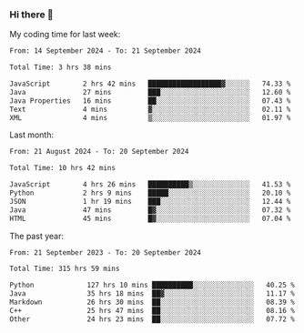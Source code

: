 ### Hi there 👋

My coding time for last week:

<!--START_SECTION:week-->

```txt
From: 14 September 2024 - To: 21 September 2024

Total Time: 3 hrs 38 mins

JavaScript        2 hrs 42 mins   ██████████████████▓░░░░░░   74.33 %
Java              27 mins         ███░░░░░░░░░░░░░░░░░░░░░░   12.60 %
Java Properties   16 mins         ██░░░░░░░░░░░░░░░░░░░░░░░   07.43 %
Text              4 mins          ▓░░░░░░░░░░░░░░░░░░░░░░░░   02.11 %
XML               4 mins          ▒░░░░░░░░░░░░░░░░░░░░░░░░   01.97 %
```

<!--END_SECTION:week-->

Last month:

<!--START_SECTION:month-->

```txt
From: 21 August 2024 - To: 20 September 2024

Total Time: 10 hrs 42 mins

JavaScript        4 hrs 26 mins   ██████████▒░░░░░░░░░░░░░░   41.53 %
Python            2 hrs 9 mins    █████░░░░░░░░░░░░░░░░░░░░   20.10 %
JSON              1 hr 19 mins    ███░░░░░░░░░░░░░░░░░░░░░░   12.44 %
Java              47 mins         █▓░░░░░░░░░░░░░░░░░░░░░░░   07.32 %
HTML              45 mins         █▓░░░░░░░░░░░░░░░░░░░░░░░   07.04 %
```

<!--END_SECTION:month-->

The past year:

<!--START_SECTION:year-->

```txt
From: 21 September 2023 - To: 20 September 2024

Total Time: 315 hrs 59 mins

Python             127 hrs 10 mins ██████████░░░░░░░░░░░░░░░   40.25 %
Java               35 hrs 18 mins  ██▓░░░░░░░░░░░░░░░░░░░░░░   11.17 %
Markdown           26 hrs 30 mins  ██░░░░░░░░░░░░░░░░░░░░░░░   08.39 %
C++                25 hrs 47 mins  ██░░░░░░░░░░░░░░░░░░░░░░░   08.16 %
Other              24 hrs 23 mins  ██░░░░░░░░░░░░░░░░░░░░░░░   07.72 %
```

<!--END_SECTION:year-->
